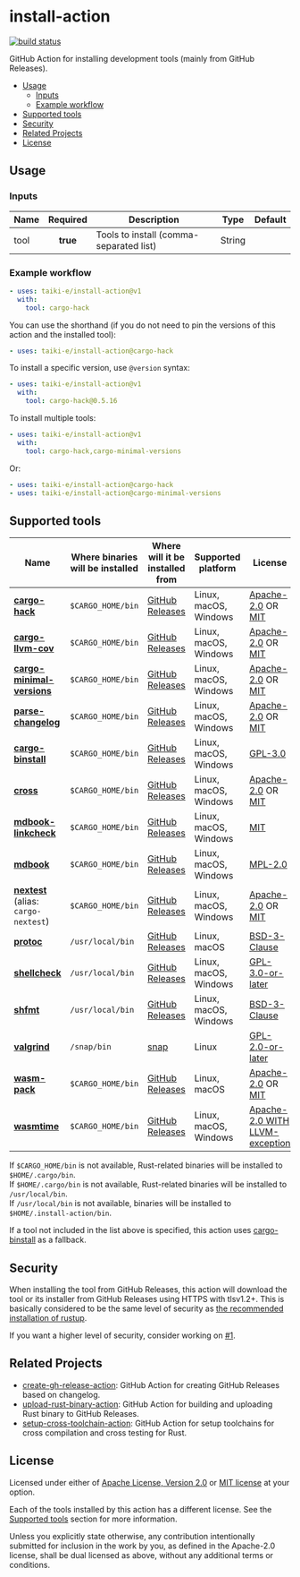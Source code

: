 # install-action

[![build status](https://img.shields.io/github/workflow/status/taiki-e/install-action/CI/main?style=flat-square&logo=github)](https://github.com/taiki-e/install-action/actions)

GitHub Action for installing development tools (mainly from GitHub Releases).

- [Usage](#usage)
  - [Inputs](#inputs)
  - [Example workflow](#example-workflow)
- [Supported tools](#supported-tools)
- [Security](#security)
- [Related Projects](#related-projects)
- [License](#license)

## Usage

### Inputs

| Name | Required | Description | Type | Default |
| ---- |:--------:| ----------- | ---- | ------- |
| tool | **true** | Tools to install (comma-separated list) | String | |

### Example workflow

```yaml
- uses: taiki-e/install-action@v1
  with:
    tool: cargo-hack
```

You can use the shorthand (if you do not need to pin the versions of this action and the installed tool):

```yaml
- uses: taiki-e/install-action@cargo-hack
```

To install a specific version, use `@version` syntax:

```yaml
- uses: taiki-e/install-action@v1
  with:
    tool: cargo-hack@0.5.16
```

To install multiple tools:

```yaml
- uses: taiki-e/install-action@v1
  with:
    tool: cargo-hack,cargo-minimal-versions
```

Or:

```yaml
- uses: taiki-e/install-action@cargo-hack
- uses: taiki-e/install-action@cargo-minimal-versions
```

## Supported tools

<!--
License should use SPDX license identifiers.
https://spdx.org/licenses
-->

| Name | Where binaries will be installed | Where will it be installed from | Supported platform | License |
| ---- | -------------------------------- | ------------------------------- | ------------------ | ------- |
| [**cargo-hack**](https://github.com/taiki-e/cargo-hack) | `$CARGO_HOME/bin` | [GitHub Releases](https://github.com/taiki-e/cargo-hack/releases) | Linux, macOS, Windows | [Apache-2.0](https://github.com/taiki-e/cargo-hack/blob/HEAD/LICENSE-APACHE) OR [MIT](https://github.com/taiki-e/cargo-hack/blob/HEAD/LICENSE-MIT) |
| [**cargo-llvm-cov**](https://github.com/taiki-e/cargo-llvm-cov) | `$CARGO_HOME/bin` | [GitHub Releases](https://github.com/taiki-e/cargo-llvm-cov/releases) | Linux, macOS, Windows | [Apache-2.0](https://github.com/taiki-e/cargo-llvm-cov/blob/HEAD/LICENSE-APACHE) OR [MIT](https://github.com/taiki-e/cargo-llvm-cov/blob/HEAD/LICENSE-MIT) |
| [**cargo-minimal-versions**](https://github.com/taiki-e/cargo-minimal-versions) | `$CARGO_HOME/bin` | [GitHub Releases](https://github.com/taiki-e/cargo-minimal-versions/releases) | Linux, macOS, Windows | [Apache-2.0](https://github.com/taiki-e/cargo-minimal-versions/blob/HEAD/LICENSE-APACHE) OR [MIT](https://github.com/taiki-e/cargo-minimal-versions/blob/HEAD/LICENSE-MIT) |
| [**parse-changelog**](https://github.com/taiki-e/parse-changelog) | `$CARGO_HOME/bin` | [GitHub Releases](https://github.com/taiki-e/parse-changelog/releases) | Linux, macOS, Windows | [Apache-2.0](https://github.com/taiki-e/parse-changelog/blob/HEAD/LICENSE-APACHE) OR [MIT](https://github.com/taiki-e/parse-changelog/blob/HEAD/LICENSE-MIT) |
| [**cargo-binstall**][cargo-binstall] | `$CARGO_HOME/bin` | [GitHub Releases](https://github.com/ryankurte/cargo-binstall/releases) | Linux, macOS, Windows | [GPL-3.0](https://github.com/ryankurte/cargo-binstall/blob/HEAD/LICENSE.txt) |
| [**cross**](https://github.com/cross-rs/cross) | `$CARGO_HOME/bin` | [GitHub Releases](https://github.com/cross-rs/cross/releases) | Linux, macOS, Windows | [Apache-2.0](https://github.com/cross-rs/cross/blob/HEAD/LICENSE-APACHE) OR [MIT](https://github.com/cross-rs/cross/blob/HEAD/LICENSE-MIT) |
| [**mdbook-linkcheck**](https://github.com/Michael-F-Bryan/mdbook-linkcheck) | `$CARGO_HOME/bin` | [GitHub Releases](https://github.com/Michael-F-Bryan/mdbook-linkcheck/releases) | Linux, macOS, Windows | [MIT](https://github.com/Michael-F-Bryan/mdbook-linkcheck/blob/HEAD/LICENSE) |
| [**mdbook**](https://github.com/rust-lang/mdBook) | `$CARGO_HOME/bin` | [GitHub Releases](https://github.com/rust-lang/mdBook/releases) | Linux, macOS, Windows | [MPL-2.0](https://github.com/rust-lang/mdBook/blob/HEAD/LICENSE) |
| [**nextest**](https://github.com/nextest-rs/nextest) (alias: `cargo-nextest`) | `$CARGO_HOME/bin` | [GitHub Releases](https://github.com/nextest-rs/nextest/releases) | Linux, macOS, Windows | [Apache-2.0](https://github.com/nextest-rs/nextest/blob/HEAD/LICENSE-APACHE) OR [MIT](https://github.com/nextest-rs/nextest/blob/HEAD/LICENSE-MIT) |
| [**protoc**](https://github.com/protocolbuffers/protobuf) | `/usr/local/bin` | [GitHub Releases](https://github.com/protocolbuffers/protobuf/releases) | Linux, macOS | [BSD-3-Clause](https://github.com/protocolbuffers/protobuf/blob/HEAD/LICENSE) |
| [**shellcheck**](https://www.shellcheck.net) | `/usr/local/bin` | [GitHub Releases](https://github.com/koalaman/shellcheck/releases) | Linux, macOS, Windows | [GPL-3.0-or-later](https://github.com/koalaman/shellcheck/blob/HEAD/LICENSE) |
| [**shfmt**](https://github.com/mvdan/sh) | `/usr/local/bin` | [GitHub Releases](https://github.com/mvdan/sh/releases) | Linux, macOS, Windows | [BSD-3-Clause](https://github.com/mvdan/sh/blob/HEAD/LICENSE) |
| [**valgrind**](https://valgrind.org) | `/snap/bin` | [snap](https://snapcraft.io/install/valgrind/ubuntu) | Linux | [GPL-2.0-or-later](https://valgrind.org/docs/manual/license.gpl.html) |
| [**wasm-pack**](https://github.com/rustwasm/wasm-pack) | `$CARGO_HOME/bin` | [GitHub Releases](https://github.com/rustwasm/wasm-pack/releases) | Linux, macOS | [Apache-2.0](https://github.com/rustwasm/wasm-pack/blob/HEAD/LICENSE-APACHE) OR [MIT](https://github.com/rustwasm/wasm-pack/blob/HEAD/LICENSE-MIT) |
| [**wasmtime**](https://github.com/bytecodealliance/wasmtime) | `$CARGO_HOME/bin` | [GitHub Releases](https://github.com/bytecodealliance/wasmtime/releases) | Linux, macOS, Windows | [Apache-2.0 WITH LLVM-exception](https://github.com/bytecodealliance/wasmtime/blob/HEAD/LICENSE) |

If `$CARGO_HOME/bin` is not available, Rust-related binaries will be installed to `$HOME/.cargo/bin`.<br>
If `$HOME/.cargo/bin` is not available, Rust-related binaries will be installed to `/usr/local/bin`.<br>
If `/usr/local/bin` is not available, binaries will be installed to `$HOME/.install-action/bin`.<br>

If a tool not included in the list above is specified, this action uses [cargo-binstall] as a fallback.

<!-- TODO:
| [**cmake**](https://cmake.org) | | [GitHub Releases](https://github.com/Kitware/CMake/releases) | Linux, macOS, Windows | [BSD-3-Clause](https://github.com/Kitware/CMake/blob/HEAD/Copyright.txt) |
-->

## Security

When installing the tool from GitHub Releases, this action will download the tool or its installer from GitHub Releases using HTTPS with tlsv1.2+. This is basically considered to be the same level of security as [the recommended installation of rustup](https://www.rust-lang.org/tools/install).

If you want a higher level of security, consider working on [#1](https://github.com/taiki-e/install-action/issues/1).

## Related Projects

- [create-gh-release-action]: GitHub Action for creating GitHub Releases based on changelog.
- [upload-rust-binary-action]: GitHub Action for building and uploading Rust binary to GitHub Releases.
- [setup-cross-toolchain-action]: GitHub Action for setup toolchains for cross compilation and cross testing for Rust.

[cargo-binstall]: https://github.com/ryankurte/cargo-binstall
[create-gh-release-action]: https://github.com/taiki-e/create-gh-release-action
[setup-cross-toolchain-action]: https://github.com/taiki-e/setup-cross-toolchain-action
[upload-rust-binary-action]: https://github.com/taiki-e/upload-rust-binary-action

## License

Licensed under either of [Apache License, Version 2.0](LICENSE-APACHE) or
[MIT license](LICENSE-MIT) at your option.

Each of the tools installed by this action has a different license. See the [Supported tools](#supported-tools) section for more information.

Unless you explicitly state otherwise, any contribution intentionally submitted
for inclusion in the work by you, as defined in the Apache-2.0 license, shall
be dual licensed as above, without any additional terms or conditions.
